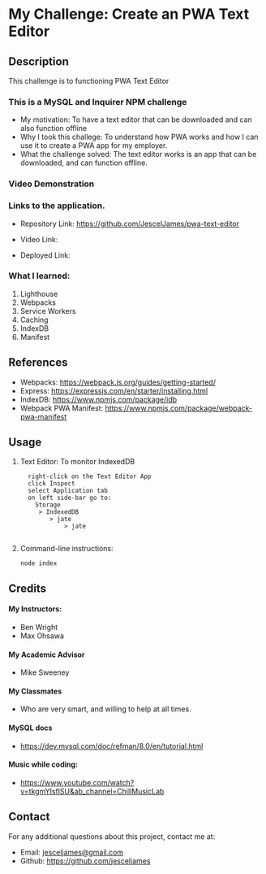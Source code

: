 # My Challenge: Create an PWA Text Editor

## Description

This challenge is to functioning PWA Text Editor

### This is a MySQL and Inquirer NPM challenge

- My motivation: To have a text editor that can be downloaded and can also function offline
- Why I took this challege: To understand how PWA works and how I can use it to create a PWA app for my employer.
- What the challenge solved: The text editor works is an app that can be downloaded, and can function offline.

### Video Demonstration

### Links to the application.

- Repository Link: https://github.com/JescelJames/pwa-text-editor

- Video Link:

- Deployed Link:

### What I learned:

1. Lighthouse
2. Webpacks
3. Service Workers
4. Caching
5. IndexDB
6. Manifest

## References

- Webpacks: https://webpack.js.org/guides/getting-started/
- Express: https://expressjs.com/en/starter/installing.html
- IndexDB: https://www.npmjs.com/package/idb
- Webpack PWA Manifest: https://www.npmjs.com/package/webpack-pwa-manifest

## Usage

1.  Text Editor: To monitor IndexedDB

    ```console
      right-click on the Text Editor App
      click Inspect
      select Application tab
      on left side-bar go to:
        Storage
         > IndexedDB
            > jate
                > jate
      
    ```

2.  Command-line instructions:

        node index

## Credits

#### My Instructors:

- Ben Wright
- Max Ohsawa

#### My Academic Advisor

- Mike Sweeney

#### My Classmates

- Who are very smart, and willing to help at all times.

#### MySQL docs

- https://dev.mysql.com/doc/refman/8.0/en/tutorial.html

#### Music while coding:

- https://www.youtube.com/watch?v=tkgmYIsflSU&ab_channel=ChillMusicLab

## Contact

For any additional questions about this project, contact me at:

- Email: jesceljames@gmail.com
- Github: https://github.com/jesceljames
